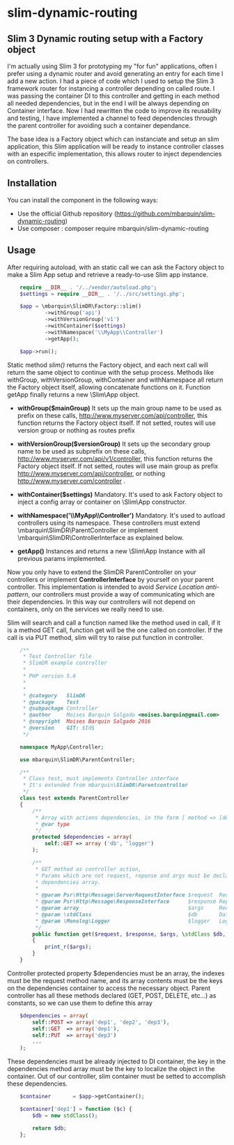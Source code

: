 slim-dynamic-routing
===

Slim 3 Dynamic routing setup with a Factory object
-------

I'm actually using Slim 3 for prototyping my "for fun" applications, often I prefer using a dynamic router and avoid generating an entry for each time I add a new action. I had a piece of code which I used to setup the Slim 3 framework router for instancing a controller depending on called route. I was passing the container DI to this controller and getting in each method all needed dependencies, but in the end I will be always depending on Container interface. Now I had rewritten the code to improve its reusability and testing, I have implemented a channel to feed dependencies through the parent controller for avoiding such a container dependance.

The base idea is a Factory object which can instanciate and setup an slim application, this Slim application will be ready to instance controller classes with an especific implementation, this allows router to inject dependencies on controllers.

Installation
----
You can install the component in the following ways:

* Use the official Github repository (https://github.com/mbarquin/slim-dynamic-routing)
* Use composer : composer require mbarquin/slim-dynamic-routing


Usage
----
After requiring autoload, with an static call we can ask the Factory object to make a Slim App setup and retrieve a ready-to-use Slim app instance.


```php
    require __DIR__ . '/../vendor/autoload.php';
    $settings = require __DIR__ . '/../src/settings.php';

    $app = \mbarquin\SlimDR\Factory::slim()
            ->withGroup('api')
            ->withVersionGroup('v1')
            ->withContainer($settings)
            ->withNamespace('\\MyApp\\Controller')
            ->getApp();

    $app->run();
```

Static method *slim()* returns the Factory object, and each next call will return the same object to continue with the setup process. Methods like withGroup, withVersionGroup, withContainer and withNamespace all return the Factory object itself, allowing concatenate functions on it. Function getApp finally returns a new \Slim\App object.

* **withGroup($mainGroup)**
It sets up the main group name to be used as prefix on these calls, http://www.myserver.com/api/controller, this function returns the Factory object itself. If not setted, routes will use version group or nothing as routes prefix

* **withVersionGroup($versionGroup)**
It sets up the secondary group name to be used as subprefix on these calls, http://www.myserver.com/api/v1/controller, this function returns the Factory object itself. If not setted, routes will use main group as prefix http://www.myserver.com/api/controller, or nothing http://www.myserver.com/controller .

* **withContainer($settings)**
Mandatory. It's used to ask Factory object to inject a config array or container on \Slim\App constructor.

* **withNamespace('\\\\MyApp\\\\Controller')**
Mandatory. It's used to autload controllers using its namespace. These controllers must extend \mbarquin\SlimDR\ParentController or implement \mbarquin\SlimDR\ControllerInterface as explained below.

* **getApp()**
Instances and returns a new \Slim\App Instance with all previous params implemented.

Now you only have to extend the SlimDR ParentController on your controllers or implement **ControllerInterface** by yourself on your parent controller. This implementation is intended to avoid *Service Location anti-pattern*, our controllers must provide a way of communicating which are their dependencies. In this way our controllers will not depend on containers, only on the services we really need to use.

Slim will search and call a function named like the method used in call, if it is a method GET call, function get will be the one called on controller. If the call is via PUT method, slim will try to raise put function in controller.

```php
    /**
     * Test Controller file
     * SlimDR example controller
     *
     * PHP version 5.6
     *
     *
     * @category   SlimDR
     * @package    Test
     * @subpackage Controller
     * @author     Moises Barquin Salgado <moises.barquin@gmail.com>
     * @copyright  Moises Barquin Salgado 2016
     * @version    GIT: $Id$
     */

    namespace MyApp\Controller;

    use mbarquin\SlimDR\ParentController;

    /**
     * Class test, must implements Controller interface
     * It's extended from mbarquin\SlimDR\Parentcontroller
     */
    class test extends ParentController
    {
        /**
         * Array with actions dependencies, in the form [ method => [dependencies]]
         * @var type
         */
        protected $dependencies = array(
            self::GET => array ('db', 'logger')
        );

        /**
         * GET method as controller action,
         * Params which are not request, reponse and args must be declared on
         * dependencies array.
         *
         * @param Psr\Http\Message\ServerRequestInterface $request  Request object
         * @param Psr\Http\Message\ResponseInterface      $response Reponse object
         * @param array                                   $args     Request params
         * @param \stdClass                               $db       Database object
         * @param \Monolog\Logger                         $logger   Logger object
         */
        public function get($request, $response, $args, \stdClass $db, \Monolog\Logger $logger)
        {
            print_r($args);
        }
    }
```

Controller protected property $dependencies must be an array, the indexes must be the request method name, and its array contents must be the keys on the dependencies container to access the necessary object. Parent controller has all these methods declared (GET, POST, DELETE, etc...) as constants, so we can use them to define this array

```php
    $dependencies = array(
        self::POST => array('dep1', 'dep2', 'dep3'),
        self::GET  => array('dep1'),
        self::PUT  => array('dep3')
        ...
    );
```

These dependencies must be already injected to DI container, the key in the dependencies method array must be the key to localize the object in the container. Out of our controller, slim container must be setted to accomplish these dependencies.

```php
    $container       = $app->getContainer();

    $container['dep1'] = function ($c) {
        $db = new stdClass();

        return $db;
    };
```